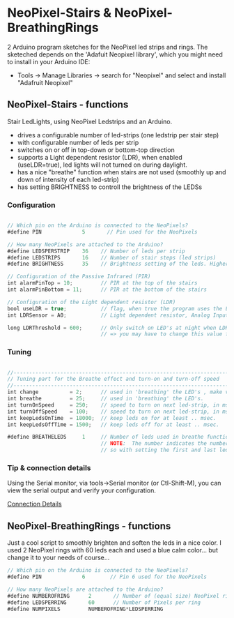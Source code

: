 # NeoPixel-Stairs & NeoPixel-BreathingRings
2 Arduino program sketches for the NeoPixel led strips and rings.
The sketeched depends on the 'Adafuit Neopixel library', which you might need to install in your Arduino IDE: 
- Tools -> Manage Libraries -> search for "Neopixel" and select and install "Adafruit Neopixel" 

## NeoPixel-Stairs - functions
Stair LedLights, using NeoPixel Ledstrips and an Arduino.

- drives a configurable number of led-strips (one ledstrip per stair step)
- with configurable number of leds per strip
- switches on or off in top-down or bottom-top direction
- supports a Light dependent resistor (LDR), when enabled (useLDR=true), led lights will not turned on during daylight.
- has a nice "breathe" function when stairs are not used (smoothly up and down of intensity of each led-strip)  
- has setting BRIGHTNESS to controll the brightness of the LEDSs

### Configuration

```javascript

// Which pin on the Arduino is connected to the NeoPixels?
#define PIN             5       // Pin used for the NeoPixels

// How many NeoPixels are attached to the Arduino?
#define LEDSPERSTRIP    36    // Number of leds per strip
#define LEDSTRIPS       16    // Number of stair steps (led strips)
#define BRIGHTNESS      35    // Brightness setting of the leds. Higher value gives more brightness 

// Configuration of the Passive Infrared (PIR)
int alarmPinTop = 10;         // PIR at the top of the stairs
int alarmPinBottom = 11;      // PIR at the bottom of the stairs

// Configuration of the Light dependent resistor (LDR)
bool useLDR = true;           // flag, when true the program uses the LDR, set to "false" if you don't have a LDR sensor.
int LDRSensor = A0;           // Light dependent resistor, Analog Input line  

long LDRThreshold = 600;      // Only switch on LED's at night when LDR senses low light conditions 
                              // => you may have to change this value for your circumstances!

```


### Tuning
```javascript

//-------------------------------------------------------------------------
// Tuning part for the Breathe effect and turn-on and turn-off speed 
//-------------------------------------------------------------------------
int change          = 2;      // used in 'breathing' the LED's , make value smalle to make it smoother, or higher to make it faster
int breathe         = 25;     // used in 'breathing' the LED's.
int turnOnSpeed     = 250;    // speed to turn on next led-strip, in msec between next strip
int turnOffSpeed    = 100;    // speed to turn on next led-strip, in msec between next strip
int keepLedsOnTime  = 18000;  // keep leds on for at least .. msec.
int keepLedsOffTime = 1500;   // keep leds off for at least .. msec.

#define BREATHELEDS     1     // Number of leds used in breathe function. 
                              // NOTE:  The number indicates the number of Begin Leds and Last leds per strip 
                              // so with setting the first and last leds would be used for the breathe function.

```


### Tip & connection details
Using the Serial monitor, via tools->Serial monitor (or Ctl-Shift-M), you can view the serial output and verify your configuration.

[Connection Details](https://content.instructables.com/ORIG/FOD/XLFY/IGTY8XVX/FODXLFYIGTY8XVX.png?auto=webp&frame=1&fit=bounds&md=e0c5a610a4fb2ea89a45d56e3d678e9a)


## NeoPixel-BreathingRings - functions
Just a cool script to smoothly brighten and soften the leds in a nice color.
I used 2 NeoPixel rings with 60 leds each and used a blue calm color... but change it to your needs of course...

```javascript
// Which pin on the Arduino is connected to the NeoPixels?
#define PIN             6        // Pin 6 used for the NeoPixels

// How many NeoPixels are attached to the Arduino?
#define NUMBEROFRING      2       // Number of (equal size) NeoPixel rings
#define LEDSPERRING       60      // Number of Pixels per ring
#define NUMPIXELS         NUMBEROFRING*LEDSPERRING 
```



